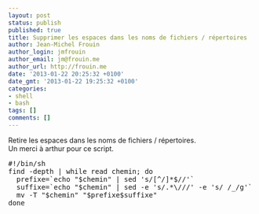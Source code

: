 ```yaml
---
layout: post
status: publish
published: true
title: Supprimer les espaces dans les noms de fichiers / répertoires
author: Jean-Michel Frouin
author_login: jmfrouin
author_email: jm@frouin.me
author_url: http://frouin.me
date: '2013-01-22 20:25:32 +0100'
date_gmt: '2013-01-22 19:25:32 +0100'
categories:
- shell
- bash
tags: []
comments: []
---
```

<p>Retire les espaces dans les noms de fichiers / répertoires.<br />
Un merci à arthur pour ce script.</p>
<!--more-->
<pre class="brush:shell">
#!/bin/sh
find -depth | while read chemin; do
  prefixe=`echo "$chemin" | sed 's/[^/]*$//'`
  suffixe=`echo "$chemin" | sed -e 's/.*\///' -e 's/ /_/g'`
  mv -T "$chemin" "$prefixe$suffixe"
done</pre>
